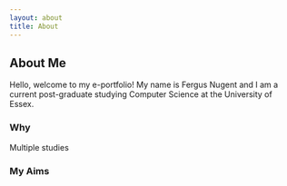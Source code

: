 ```yaml
---
layout: about
title: About
---
```


## About Me

Hello, welcome to my e-portfolio! My name is Fergus Nugent and I am a current post-graduate studying Computer Science at the University of Essex.


### Why
Multiple studies 


### My Aims

